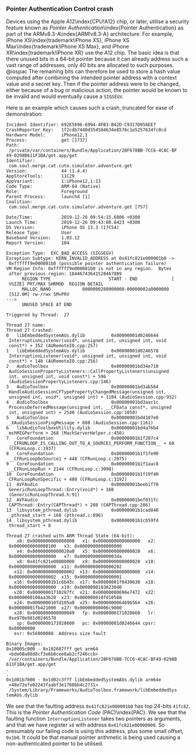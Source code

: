 ### Pointer Authentication Control crash

Devices using the Apple A12\index{CPU!A12} chip, or later, utilise a security feature known as _Pointer Authentication_\index{Pointer Authentication} as part of the ARMv8.3-A\index{ARM!v8.3-A} architecture.  For example, iPhone XS\index{trademark!iPhone XS}, iPhone XS Max\index{trademark!iPhone XS Max}, and iPhone XR\index{trademark!iPhone XR} use the A12 chip.  The basic idea is that there unused bits in a 64-bit pointer because it can already address such a vast range of addresses, only 40 bits are allocated to such purposes. @iospac  The remaining bits can therefore be used to store a hash value computed after combining the intended pointer address with a context value and a secret key.  Then if the pointer address were to be changed, either because of a bug or malicious action, the pointer would be known to be invalid and would eventually cause a `SIGSEGV`.

Here is an example which causes such a crash, truncated for ease of demonstration:

```
Incident Identifier: 692E5696-6994-4FB3-B42D-C9317D956EE7
CrashReporter Key:   1f2cdb7448d354584634e8576c1e5257634fc0cd
Hardware Model:      iPhone12,1
Process:             get [1737]
Path:               
 /private/var/containers/Bundle/Application/2BF678BB-7CC6-4CAC-BF
49-0298B611F1BA/get.app/get
Identifier:         
 com.soul.merge.cat.cute.simulator.adventure.get
Version:             44 (1.4.4)
AppStoreTools:       11C29
AppVariant:          1:iPhone12,1:13
Code Type:           ARM-64 (Native)
Role:                Foreground
Parent Process:      launchd [1]
Coalition:          
 com.soul.merge.cat.cute.simulator.adventure.get [757]

Date/Time:           2019-12-26 09:54:15.6806 +0300
Launch Time:         2019-12-26 09:43:08.8423 +0300
OS Version:          iPhone OS 13.3 (17C54)
Release Type:        User
Baseband Version:    1.03.12
Report Version:      104

Exception Type:  EXC_BAD_ACCESS (SIGSEGV)
Exception Subtype: KERN_INVALID_ADDRESS at 0x41fc821e000001b0 ->
 0xffffff9e000001b0 (possible pointer authentication failure)
VM Region Info: 0xffffff9e000001b0 is not in any region.  Bytes
 after previous region: 18446743641528467889
      REGION TYPE                      START - END             [
 VSIZE] PRT/MAX SHRMOD  REGION DETAIL
      MALLOC_NANO            0000000280000000-00000002a0000000
 [512.0M] rw-/rwx SM=PRV
--->
      UNUSED SPACE AT END

Triggered by Thread:  27

Thread 27 name:
Thread 27 Crashed:
0   libEmbeddedSystemAUs.dylib          0x00000001d0246644
 InterruptionListener(void*, unsigned int, unsigned int, void
 const*) + 352 (AURemoteIO.cpp:257)
1   libEmbeddedSystemAUs.dylib          0x00000001d0246578
 InterruptionListener(void*, unsigned int, unsigned int, void
 const*) + 148 (AURemoteIO.cpp:256)
2   AudioToolbox                        0x00000001bd34e710
 AudioSessionPropertyListeners::CallPropertyListeners(unsigned
 int, unsigned int, void const*) + 596
 (AudioSessionPropertyListeners.cpp:146)
3   AudioToolbox                        0x00000001bd3ab564
 HandleAudioSessionCFTypePropertyChangedMessage(unsigned int,
 unsigned int, void*, unsigned int) + 1104 (AudioSession.cpp:932)
4   AudioToolbox                        0x00000001bd3aac1c
 ProcessDeferredMessage(unsigned int, __CFData const*, unsigned
 int, unsigned int) + 2540 (AudioSession.cpp:1050)
5   AudioToolbox                        0x00000001bd4187e0
 _XAudioSessionPingMessage + 688 (AudioSession.cpp:1161)
6   libAudioToolboxUtility.dylib        0x00000001bd4a76b4
 mshMIGPerform + 268 (MachServerHelper.c:450)
7   CoreFoundation                      0x00000001b1f207c4
 __CFRUNLOOP_IS_CALLING_OUT_TO_A_SOURCE1_PERFORM_FUNCTION__ + 60
 (CFRunLoop.c:1937)
8   CoreFoundation                      0x00000001b1f1fe90
 __CFRunLoopDoSource1 + 448 (CFRunLoop.c:2075)
9   CoreFoundation                      0x00000001b1f1aac8
 __CFRunLoopRun + 2144 (CFRunLoop.c:3098)
10  CoreFoundation                      0x00000001b1f19f40
 CFRunLoopRunSpecific + 480 (CFRunLoop.c:3192)
11  AVFAudio                            0x00000001beeb1f70
 GenericRunLoopThread::Entry(void*) + 160
 (GenericRunLoopThread.h:91)
12  AVFAudio                            0x00000001bef031fc
 CAPThread::Entry(CAPThread*) + 208 (CAPThread.cpp:286)
13  libsystem_pthread.dylib             0x00000001b1cad840
 _pthread_start + 168 (pthread.c:896)
14  libsystem_pthread.dylib             0x00000001b1cb59f4
 thread_start + 8

Thread 27 crashed with ARM Thread State (64-bit):
    x0: 0x0000000000000000   x1: 0x0000000000000000   x2:
 0x0000000000000100   x3: 0x0000000000000000
    x4: 0x00000000000020a0   x5: 0x0000000000000020   x6:
 0x0000000000000000   x7: 0x00000000000003da
    x8: 0x41fc821e00000000   x9: 0x0000000000000020  x10:
 0x0000000000000000  x11: 0x0000000000000202
   x12: 0x0000000000000002  x13: 0x0000000000000000  x14:
 0x0000000000000002  x15: 0x0000000000000001
   x16: 0x00000001b1c6b43c  x17: 0x00000001f0430630  x18:
 0x0000000000000000  x19: 0x0000000103823040
   x20: 0x00000001710287fc  x21: 0x00000000696e7472  x22:
 0x0000000108aa3b28  x23: 0x000000010fd10588
   x24: 0x000000010fd105a0  x25: 0x0000000064696564  x26:
 0x00000001fb421000  x27: 0x00000000006c9000
   x28: 0x0000000000000049   fp: 0x0000000171028660   lr:
 0xe970e981d0246578
    sp: 0x0000000171028600   pc: 0x00000001d0246644 cpsr:
 0x80000000
   esr: 0x56000080  Address size fault

Binary Images:
0x10005c000 - 0x102687fff get arm64 
 <bde08a08d8cf3e6b8cee8ab2cf246ccb>
 /var/containers/Bundle/Application/2BF678BB-7CC6-4CAC-BF49-0298B
611F1BA/get.app/get
.
.
0x1d01b7000 - 0x1d02c3fff libEmbeddedSystemAUs.dylib arm64e 
 <48e72efe02243faabf3e1760bb4c2731>
 /System/Library/Frameworks/AudioToolbox.framework/libEmbeddedSys
temAUs.dylib
```

We see that the faulting address `0x41fc821e000001b0` has top 24-bits `41fc82`.  This is the _Pointer Authentication Code_ (PAC)\index{PAC}.
We see that the faulting function `InterruptionListener` takes two pointers as arguments, and that we have register `x8` with address `0x41fc821e00000000`.  So presumably our failing code is using this address, plus some small offset, `0x1b0`.  It could be that manual pointer arithmetic is being used causing a non-authenticated pointer to be utilised.
